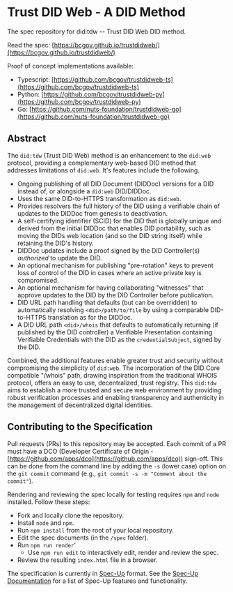 # Trust DID Web - A DID Method

The spec repository for did:tdw -- Trust DID Web DID method.

Read the spec: [https://bcgov.github.io/trustdidweb/](https://bcgov.github.io/trustdidweb/)

Proof of concept implementations available:

- Typescript: [https://github.com/bcgov/trustdidweb-ts](https://github.com/bcgov/trustdidweb-ts)
- Python: [https://github.com/bcgov/trustdidweb-py](https://github.com/bcgov/trustdidweb-py)
- Go: [https://github.com/nuts-foundation/trustdidweb-go](https://github.com/nuts-foundation/trustdidweb-go)

## Abstract

The `did:tdw` (Trust DID Web) method is an enhancement to the
`did:web` protocol, providing a complementary web-based DID method that addresses limitations
of `did:web`. It's features include the following.

- Ongoing publishing of all DID Document (DIDDoc) versions for a DID instead of,
  or alongside a `did:web` DID/DIDDoc.
- Uses the same DID-to-HTTPS transformation as `did:web`.
- Provides resolvers the full history of the DID using a verifiable chain of
  updates to the DIDDoc from genesis to deactivation.
- A self-certifying identifier (SCID) for the DID that is globally
  unique and derived from the initial DIDDoc that enables DID portability, such
  as moving the DIDs web location (and so the DID string itself) while retaining
  the DID's history.
- DIDDoc updates include a proof signed by the DID Controller(s) *authorized* to
  update the DID.
- An optional mechanism for publishing "pre-rotation" keys to prevent loss of
  control of the DID in cases where an active private key is compromised.
- An optional mechanism for having collaborating "witnesses"
  that approve updates to the DID by the DID Controller before publication.
- DID URL path handling that defaults (but can be overridden) to automatically
  resolving `<did>/path/to/file` by using a comparable DID-to-HTTPS translation
  as for the DIDDoc.
- A DID URL path `<did>/whois` that defaults to automatically returning (if
  published by the DID controller) a Verifiable Presentation containing
  Verifiable Credentials with the DID as the `credentialSubject`,
  signed by the DID.

Combined, the additional features enable greater trust and security without
compromising the simplicity of `did:web`. The incorporation of the DID Core
compatible "/whois" path, drawing inspiration from the traditional WHOIS
protocol, offers an easy to use, decentralized, trust registry.
This `did:tdw` aims to establish a more trusted and secure web environment by
providing robust verification processes and enabling transparency and
authenticity in the management of decentralized digital identities.

## Contributing to the Specification

Pull requests (PRs) to this repository may be accepted. Each commit of a PR must
have a DCO (Developer Certificate of Origin -
[https://github.com/apps/dco](https://github.com/apps/dco)) sign-off. This can
be done from the command line by adding the `-s` (lower case) option on the `git
commit` command (e.g., `git commit -s -m "Comment about the commit"`).

Rendering and reviewing the spec locally for testing requires `npm` and `node`
installed. Follow these steps:

- Fork and locally clone the repository.
- Install `node` and `npm`.
- Run `npm install` from the root of your local repository.
- Edit the spec documents (in the `/spec` folder).
- Run `npm run render`'
  - Use `npm run edit` to interactively edit, render and review the spec.
- Review the resulting `index.html` file in a browser.

The specification is currently in
[Spec-Up](https://github.com/decentralized-identity/spec-up) format. See the
[Spec-Up Documentation](https://identity.foundation/spec-up/) for a list of
Spec-Up features and functionality.
